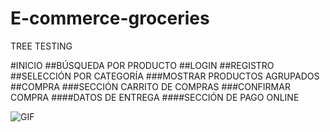 # E-commerce-groceries

TREE TESTING

#INICIO
	##BÚSQUEDA POR PRODUCTO
	##LOGIN
	##REGISTRO
	##SELECCIÓN POR CATEGORÍA
		###MOSTRAR PRODUCTOS AGRUPADOS
	##COMPRA
		###SECCIÓN CARRITO DE COMPRAS
		###CONFIRMAR COMPRA
			####DATOS DE ENTREGA
			####SECCIÓN DE PAGO ONLINE


![GIF](https://user-images.githubusercontent.com/60928469/193910549-5382443d-e23d-42be-b473-14997dca9627.gif)
